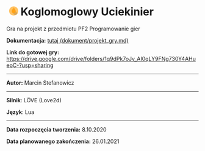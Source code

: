 # &nbsp;<img src="https://github.com/Matek0611/PF2_gry_projekt/blob/main/game/assets/img/ikona1.png" width="24" height="24" title="Logo gry">  Koglomoglowy Uciekinier 
Gra na projekt z przedmiotu PF2 Programowanie gier

__Dokumentacja:__ [tutaj (dokument/projekt_gry.md)](/dokument/projekt_gry.md) 

__Link do gotowej gry:__ https://drive.google.com/drive/folders/1q9dPk7oJv_AI0qLY9FNg730Y4AHueoC-?usp=sharing

---

__Autor:__ Marcin Stefanowicz

---

__Silnik__: LÖVE (Love2d)

__Język__: Lua

---

__Data rozpoczęcia tworzenia:__ 8.10.2020

__Data planowanego zakończenia:__ 26.01.2021
